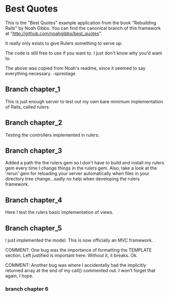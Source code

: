# Best Quotes

This is the "Best Quotes" example application from the book
"Rebuilding Rails" by Noah Gibbs.  You can find the canonical branch
of this framework at "http://github.com/noahgibbs/best_quotes".

It really only exists to give Rulers something to serve up.

The code is still free to use if you want to.  I just don't know why
you'd want to.

The above was copied from Noah's readme, since it seemed to say everything necessary.  -sprestage

## Branch chapter_1

This is just enough server to test out my own bare minimum implementation of Rails, called rulers.

## Branch chapter_2

Testing the controllers implemented in rulers.

## Branch chapter_3

Added a path the the rulers gem so I don't have to build and install my rulers gem every time I change things in the rulers gem.  Also, take a look at the 'rerun' gem for reloading your server automatically when files in your directory tree change...sadly no help when developing the rulers framework.

## Branch chapter_4

Here I test the rulers basic implementation of views.

## Branch chapter_5

I just implemented the model.  This is now officially an MVC framework.

COMMENT: One bug was the importance of formatting the TEMPLATE section.  Left justified
is important here.  Without it, it breaks.  Ok.

COMMENT: Another bug was where I accidentally had the implicitly returned array at the end of my call() commented out.  I won't forget that again, I hope.

### branch chapter 6
